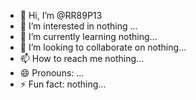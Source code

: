 - 👋 Hi, I’m @RR89P13
- 👀 I’m interested in nothing ...
- 🌱 I’m currently learning nothing...
- 💞️ I’m looking to collaborate on nothing...
- 📫 How to reach me nothing...
- 😄 Pronouns: ...
- ⚡ Fun fact: nothing...

<!---
R89P13/R89P13 is a ✨ special ✨ repository because its `README.md` (this file) appears on your GitHub profile.
You can click the Preview link to take a look at your changes.
--->
